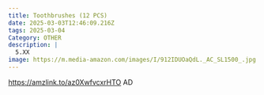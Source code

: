 ```yaml
---
title: Toothbrushes (12 PCS)
date: 2025-03-03T12:46:09.216Z
tags: 2025-03-04
Category: OTHER
description: |
  5.XX
image: https://m.media-amazon.com/images/I/912IDUOaQdL._AC_SL1500_.jpg
---
```

https://amzlink.to/az0XwfvcxrHTO   AD